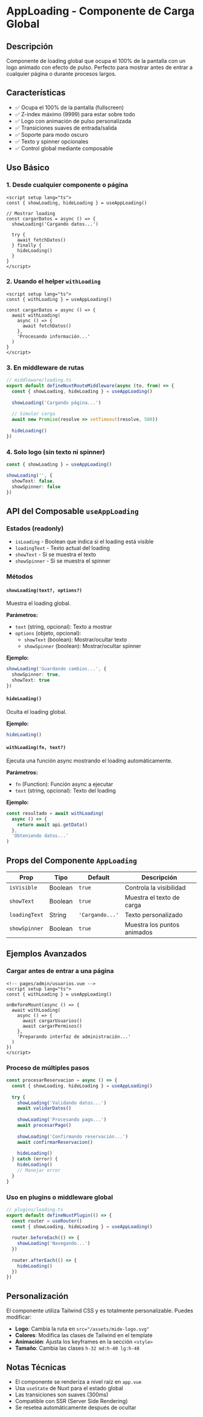 # AppLoading - Componente de Carga Global

## Descripción
Componente de loading global que ocupa el 100% de la pantalla con un logo animado con efecto de pulso. Perfecto para mostrar antes de entrar a cualquier página o durante procesos largos.

## Características
- ✅ Ocupa el 100% de la pantalla (fullscreen)
- ✅ Z-index máximo (9999) para estar sobre todo
- ✅ Logo con animación de pulso personalizada
- ✅ Transiciones suaves de entrada/salida
- ✅ Soporte para modo oscuro
- ✅ Texto y spinner opcionales
- ✅ Control global mediante composable

## Uso Básico

### 1. Desde cualquier componente o página

```vue
<script setup lang="ts">
const { showLoading, hideLoading } = useAppLoading()

// Mostrar loading
const cargarDatos = async () => {
  showLoading('Cargando datos...')
  
  try {
    await fetchDatos()
  } finally {
    hideLoading()
  }
}
</script>
```

### 2. Usando el helper `withLoading`

```vue
<script setup lang="ts">
const { withLoading } = useAppLoading()

const cargarDatos = async () => {
  await withLoading(
    async () => {
      await fetchDatos()
    },
    'Procesando información...'
  )
}
</script>
```

### 3. En middleware de rutas

```ts
// middleware/loading.ts
export default defineNuxtRouteMiddleware(async (to, from) => {
  const { showLoading, hideLoading } = useAppLoading()
  
  showLoading('Cargando página...')
  
  // Simular carga
  await new Promise(resolve => setTimeout(resolve, 500))
  
  hideLoading()
})
```

### 4. Solo logo (sin texto ni spinner)

```ts
const { showLoading } = useAppLoading()

showLoading('', {
  showText: false,
  showSpinner: false
})
```

## API del Composable `useAppLoading`

### Estados (readonly)
- `isLoading` - Boolean que indica si el loading está visible
- `loadingText` - Texto actual del loading
- `showText` - Si se muestra el texto
- `showSpinner` - Si se muestra el spinner

### Métodos

#### `showLoading(text?, options?)`
Muestra el loading global.

**Parámetros:**
- `text` (string, opcional): Texto a mostrar
- `options` (objeto, opcional):
  - `showText` (boolean): Mostrar/ocultar texto
  - `showSpinner` (boolean): Mostrar/ocultar spinner

**Ejemplo:**
```ts
showLoading('Guardando cambios...', {
  showSpinner: true,
  showText: true
})
```

#### `hideLoading()`
Oculta el loading global.

**Ejemplo:**
```ts
hideLoading()
```

#### `withLoading(fn, text?)`
Ejecuta una función async mostrando el loading automáticamente.

**Parámetros:**
- `fn` (Function): Función async a ejecutar
- `text` (string, opcional): Texto del loading

**Ejemplo:**
```ts
const resultado = await withLoading(
  async () => {
    return await api.getData()
  },
  'Obteniendo datos...'
)
```

## Props del Componente `AppLoading`

| Prop | Tipo | Default | Descripción |
|------|------|---------|-------------|
| `isVisible` | Boolean | `true` | Controla la visibilidad |
| `showText` | Boolean | `true` | Muestra el texto de carga |
| `loadingText` | String | `'Cargando...'` | Texto personalizado |
| `showSpinner` | Boolean | `true` | Muestra los puntos animados |

## Ejemplos Avanzados

### Cargar antes de entrar a una página

```vue
<!-- pages/admin/usuarios.vue -->
<script setup lang="ts">
const { withLoading } = useAppLoading()

onBeforeMount(async () => {
  await withLoading(
    async () => {
      await cargarUsuarios()
      await cargarPermisos()
    },
    'Preparando interfaz de administración...'
  )
})
</script>
```

### Proceso de múltiples pasos

```ts
const procesarReservacion = async () => {
  const { showLoading, hideLoading } = useAppLoading()
  
  try {
    showLoading('Validando datos...')
    await validarDatos()
    
    showLoading('Procesando pago...')
    await procesarPago()
    
    showLoading('Confirmando reservación...')
    await confirmarReservacion()
    
    hideLoading()
  } catch (error) {
    hideLoading()
    // Manejar error
  }
}
```

### Uso en plugins o middleware global

```ts
// plugins/loading.ts
export default defineNuxtPlugin(() => {
  const router = useRouter()
  const { showLoading, hideLoading } = useAppLoading()
  
  router.beforeEach(() => {
    showLoading('Navegando...')
  })
  
  router.afterEach(() => {
    hideLoading()
  })
})
```

## Personalización

El componente utiliza Tailwind CSS y es totalmente personalizable. Puedes modificar:

- **Logo**: Cambia la ruta en `src="/assets/mide-logo.svg"`
- **Colores**: Modifica las clases de Tailwind en el template
- **Animación**: Ajusta los keyframes en la sección `<style>`
- **Tamaño**: Cambia las clases `h-32 md:h-40 lg:h-48`

## Notas Técnicas

- El componente se renderiza a nivel raíz en `app.vue`
- Usa `useState` de Nuxt para el estado global
- Las transiciones son suaves (300ms)
- Compatible con SSR (Server Side Rendering)
- Se resetea automáticamente después de ocultar

